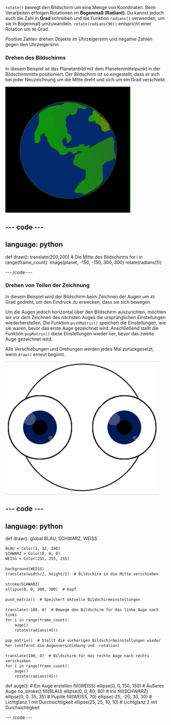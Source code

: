 
`rotate()` bewegt den Bildschirm um eine Menge von Koordinaten. Beim Verarbeiten erfolgen Rotationen im **Bogenmaß (Radiant)**. Du kannst jedoch auch die Zahl in **Grad** schreiben und die Funktion `radians()` verwenden, um sie in Bogenmaß umzuwandeln. `rotate(radians(90))` entspricht einer Rotation um `90` Grad.

Positive Zahlen drehen Objekte im Uhrzeigersinn und negative Zahlen gegen den Uhrzeigersinn.

### Drehen des Bildschirms

In diesem Beispiel ist das Planetenbild mit dem Planetenmittelpunkt in der Bildschirmmitte positioniert. Der Bildschirm ist so eingestellt, dass er sich bei jeder Neuzeichnung um die Mitte dreht und sich um ein Grad verschiebt.

![Der Ausgabebereich mit einem Planeten, der um das Zentrum rotiert](images/rotate_planet.gif)

--- code ---
---
language: python
---

def draw():
    translate(200,200)  # Die Mitte des Bildschirms
    for i in range(frame_count):
        image(planet, -150, -150, 300, 300) 
        rotate(radians(1))
    
--- /code ---

### Drehen von Teilen der Zeichnung

In diesem Beispiel wird der Bildschirm beim Zeichnen der Augen um `45` Grad gedreht, um den Eindruck zu erwecken, dass sie sich bewegen.

Um die Augen jedoch horizontal über den Bildschirm auszurichten, möchten wir vor dem Zeichnen des nächsten Auges die ursprünglichen Einstellungen wiederherstellen. Die Funktion `pushMatrix()` speichert die Einstellungen, wie sie waren, bevor das erste Auge gezeichnet wird. Anschließend stellt die Funktion `popMatrix()` diese Einstellungen wieder her, bevor das zweite Auge gezeichnet wird.

Alle Verschiebungen und Drehungen werden jedes Mal zurückgesetzt, wenn `draw()` erneut beginnt.

![Der Ausgabebereich mit einem bewegten Bild, das ein rotierendes Auge aus Kreisen zeigt](images/rotate_eyes.gif)

--- code ---
---
language: python
---

def draw():
    global BLAU, SCHWARZ, WEISS
    
    BLAU = Color(1, 32, 100)
    SCHWARZ = Color(0, 0, 0)
    WEISS = Color(255, 255, 255)
    
    background(WEISS)
    translate(width/2, height/2)  # Bildschirm in die Mitte verschieben
    
    stroke(SCHWARZ)
    ellipse(0, 0, 300, 300)  # Kopf
    
    push_matrix()  # Speichert aktuelle Bildschirmeinstellungen
    
    translate(-100, 0)  # Bewege den Bildschirm für das linke Auge nach links
    for i in range(frame_count):
        auge()
        rotate(radians(45))
    
    pop_matrix()  # Stellt die vorherigen Bildschirmeinstellungen wieder her (entfernt die Augenverschiebung und -rotation)
    
    translate(100, 0)  # Bildschirm für das rechte Auge nach rechts verschieben
    for i in range(frame_count):
        auge()
        rotate(radians(45))    
  
def auge():
    # Ein Auge erstellen
    fill(WEISS)
    ellipse(0, 0, 150, 150)  # Äußeres Auge
    no_stroke()
    fill(BLAU)
    ellipse(0, 0, 80, 80)  # Iris
    fill(SCHWARZ)
    ellipse(0, 0, 35, 35)  # Pupille
    fill(WEISS, 70)
    ellipse(-25, -20, 30, 30)  # Lichtglanz 1 mit Durchsichtigkeit
    ellipse(25, 25, 10, 10)  # Lichtglanz 2 mit Durchsichtigkeit

--- /code ---
